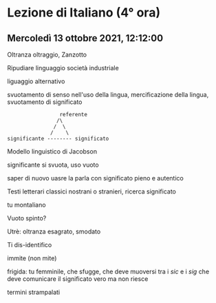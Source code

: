 # Lezione di Italiano (4° ora) 
## Mercoledì 13 ottobre 2021, 12:12:00

Oltranza oltraggio, Zanzotto

Ripudiare linguaggio società industriale


liguaggio alternativo


svuotamento di senso nell'uso della lingua, mercificazione della lingua, svuotamento di significato

				     referente
					/\
				   /  \
				  /    \
	significante -------- significato

Modello linguistico di Jacobson

significante si svuota, uso vuoto


saper di nuovo uasre la parla con significato pieno e autentico


Testi letterari classici nostrani o stranieri, ricerca significato


tu montaliano


Vuoto spinto?

Utrè: oltranza
esagrato, smodato


Ti dis-identifico

immite (non mite)

frigida: tu femminile, che sfugge, che deve muoversi tra i _sic_ e i _sig_ che deve comunicare il significato vero ma non riesce

termini strampalati
<!--stackedit_data:
eyJoaXN0b3J5IjpbMTQzMjkxNzQzNywtMTIwMjc1NDI5MywtMT
YyNjI0NzM3NCwtMTQwNzQ3ODM1NV19
-->